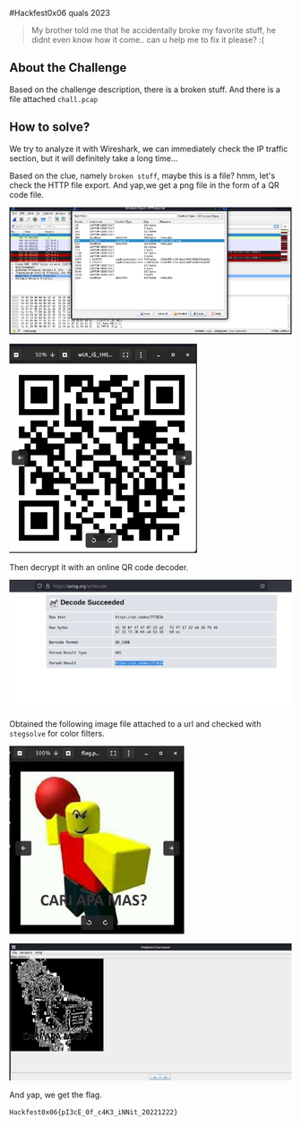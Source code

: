 #Hackfest0x06 quals 2023
> My brother told me that he accidentally broke my favorite stuff, he didnt even know how it come.. can u help me to fix it please? :(

## About the Challenge
Based on the challenge description, there is a broken stuff. And there is a file attached `chall.pcap`

## How to solve?
We try to analyze it with Wireshark, we can immediately check the IP traffic section, but it will definitely take a long time...

Based on the clue, namely `broken stuff`, maybe this is a file? hmm, let's check the HTTP file export.
And yap,we get a png file in the form of a QR code file.

![img1](images/img1.png)

![img2](images/img2.png)

Then decrypt it with an online QR code decoder.

![img3](images/img3.png)

Obtained the following image file attached to a url and checked with `stegsolve` for color filters.

![img4](images/img4.png)

![flag](images/flag.png)

And yap, we get the flag.

```
Hackfest0x06{pI3cE_0f_c4K3_iNNit_20221222}
```
